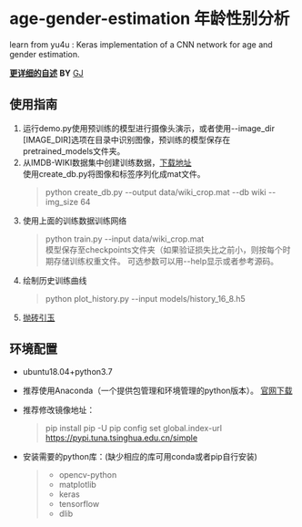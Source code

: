 # age-gender-estimation 年龄性别分析
learn from yu4u : Keras implementation of a CNN network for age and gender estimation.  

[**更详细的自述**](https://github.com/Acemyzoe/age-gender-estimation/blob/master/README_EN.md)
**BY** [GJ](https://github.com/Acemyzoe/age-gender-estimation.git)

## 使用指南 
1. 运行demo.py使用预训练的模型进行摄像头演示，或者使用--image_dir [IMAGE_DIR]选项在目录中识别图像，预训练的模型保存在pretrained_models文件夹。 
2. 从IMDB-WIKI数据集中创建训练数据，[下载地址](https://data.vision.ee.ethz.ch/cvl/rrothe/imdb-wiki/)  
    使用create_db.py将图像和标签序列化成mat文件。 
   > python create_db.py --output data/wiki_crop.mat --db wiki --img_size 64
3. 使用上面的训练数据训练网络 
     > python train.py --input data/wiki_crop.mat  
   模型保存至checkpoints文件夹（如果验证损失比之前小，则按每个时期存储训练权重文件。 
   可选参数可以用--help显示或者参考源码。
4. 绘制历史训练曲线 
   > python plot_history.py --input models/history_16_8.h5
5. [抛砖引玉](https://github.com/yu4u/age-gender-estimation.git)
## 环境配置
  * ubuntu18.04+python3.7
  * 推荐使用Anaconda（一个提供包管理和环境管理的python版本）。  [官网下载](https://www.anaconda.com/distribution/)
  * 推荐修改镜像地址：
  
      >pip install pip -U 
  pip config set global.index-url https://pypi.tuna.tsinghua.edu.cn/simple
  
* 安装需要的python库：(缺少相应的库可用conda或者pip自行安装) 
    > * opencv-python
    > * matplotlib
    > * keras
    > * tensorflow
    > * dlib
